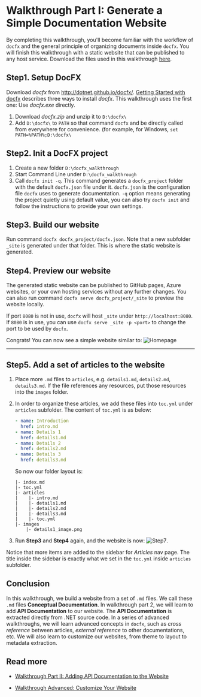 Walkthrough Part I: Generate a Simple Documentation Website
===================================

By completing this walkthrough, you'll become familiar with the workflow of `docfx` and the general principle of organizing documents inside `docfx`. You will finish this walkthrough with a static website that can be published to any host service. Download the files used in this walkthrough [here](artifacts/walkthrough1.zip).

Step1. Setup DocFX
------------------------
Download *docfx* from http://dotnet.github.io/docfx/. [Getting Started with docfx](http://dotnet.github.io/docfx/tutorial/docfx_getting_started.html#2-use-docfx-exe-directly) describes three ways to install *docfx*. This walkthrough uses the first one: Use *docfx.exe* directly.

1. Download *docfx.zip* and unzip it to `D:\docfx\`
2. Add `D:\docfx\` to `PATH` so that command `docfx` and be directly called from everywhere for convenience. (for example, for Windows, `set PATH=%PATH%;D:\docfx\`

Step2. Init a DocFX project
---------------------------
1. Create a new folder `D:\docfx_walkthrough`
2. Start Command Line under `D:\docfx_walkthrough`
3. Call `docfx init -q`. This command generates a `docfx_project` folder with the default `docfx.json` file under it. `docfx.json` is the configuration file `docfx` uses to generate documentation. `-q` option means generating the project quietly using default value, you can also try `docfx init` and follow the instructions to provide your own settings.

Step3. Build our website
-----------------------
Run command `docfx docfx_project/docfx.json`. Note that a new subfolder `_site` is generated under that folder. This is where the static website is generated.

Step4. Preview our website
-------------------------
The generated static website can be published to GitHub pages, Azure websites, or your own hosting services without any further changes. You can also run command `docfx serve docfx_project/_site` to preview the website locally.

If port `8080` is not in use, `docfx` will host `_site` under `http://localhost:8080`. If `8080` is in use, you can use `docfx serve _site -p <port>` to change the port to be used by `docfx`.

Congrats! You can now see a simple website similar to:
![Homepage](images/walkthrough_simple_homepage.png)

----------------------

Step5. Add a set of articles to the website
-------------------------
1. Place more `.md` files to `articles`, e.g. `details1.md`, `details2.md`, `details3.md`. If the file references any resources, put those resources into the `images` folder.
2. In order to organize these articles, we add these files into `toc.yml` under `articles` subfolder. The content of `toc.yml` is as below:

    ```yml
    - name: Introduction
      href: intro.md
    - name: Details 1
      href: details1.md
    - name: Details 2
      href: details2.md
    - name: Details 3
      href: details3.md
    ```
    
    So now our folder layout is:
    ```
    |- index.md
    |- toc.yml
    |- articles
    |    |- intro.md
    |    |- details1.md
    |    |- details2.md
    |    |- details3.md
    |    |- toc.yml
    |- images
        |- details1_image.png
    ```
4. Run **Step3** and **Step4** again, and the website is now:
![Step7](images/walkthrough_step5.png).

Notice that more items are added to the sidebar for *Articles* nav page. The title inside the sidebar is exactly what we set in the `toc.yml` inside `articles` subfolder.

Conclusion
---------
In this walkthrough, we build a website from a set of `.md` files. We call these `.md` files **Conceptual Documentation**. In walkthrough part 2, we will learn to add **API Documentation** to our website. The **API Documentation** is extracted directly from .NET source code. In a series of advanced walkthroughs, we will learn advanced concepts in `docfx`, such as *cross reference* between articles, *external reference* to other documentations, etc. We will also learn to customize our websites, from theme to layout to metadata extraction.

Read more
---------
* [Walkthrough Part II: Adding API Documentation to the Website](walkthrough_create_a_docfx_project_2.md)

* [Walkthrough Advanced: Customize Your Website](advanced_walkthrough.md)
